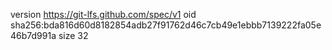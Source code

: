 version https://git-lfs.github.com/spec/v1
oid sha256:bda816d60d8182854adb27f91762d46c7cb49e1ebbb7139222fa05e46b7d991a
size 32
